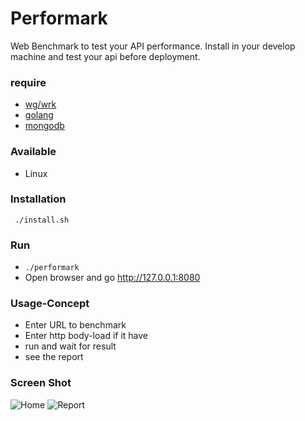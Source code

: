 # Performark
Web Benchmark to test your API performance. Install in your develop machine and test your api before deployment.
### require
* [wg/wrk](https://github.com/wg/wrk)
* [golang](https://golang.org/)
* [mongodb](https://www.mongodb.com/)
### Available
* Linux
### Installation
```
 ./install.sh
```
### Run
* ```./performark```
* Open browser and go http://127.0.0.1:8080
### Usage-Concept
* Enter URL to benchmark
* Enter http body-load if it have
* run and wait for result
* see the report

### Screen Shot
![Home](https://raw.githubusercontent.com/ntossapo/performark/master/screenshot/1.png)
![Report](https://raw.githubusercontent.com/ntossapo/performark/master/screenshot/2.png)
